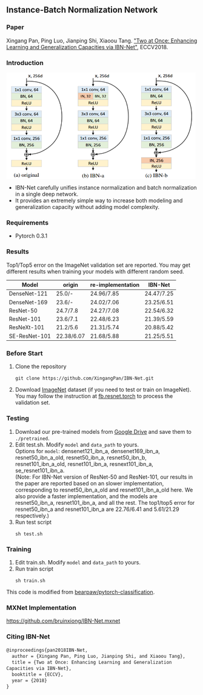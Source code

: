 ## Instance-Batch Normalization Network

### Paper

Xingang Pan, Ping Luo, Jianping Shi, Xiaoou Tang. ["Two at Once: Enhancing Learning and Generalization Capacities via IBN-Net"](https://arxiv.org/abs/1807.09441), ECCV2018.  

### Introduction
<img align="middle" width="500" height="280" src="./utils/IBNNet.png">   

- IBN-Net carefully unifies instance normalization and batch normalization in a single deep network.  
- It provides an extremely simple way to increase both modeling and generalization capacity without adding model complexity.

### Requirements
- Pytorch 0.3.1

### Results

Top1/Top5 error on the ImageNet validation set are reported. You may get different results when training your models with different random seed.

| Model                     | origin         |  re-implementation      | IBN-Net     |
| -------------------       | ------------------ | ------------------ | ------------------ |
| DenseNet-121          | 25.0/-             | 24.96/7.85       | 24.47/7.25              |
| DenseNet-169          | 23.6/-              | 24.02/7.06      | 23.25/6.51              |
| ResNet-50                | 24.7/7.8          | 24.27/7.08       | 22.54/6.32              |
| ResNet-101             | 23.6/7.1           | 22.48/6.23       | 21.39/5.59              |
| ResNeXt-101          | 21.2/5.6            | 21.31/5.74       | 20.88/5.42              |
| SE-ResNet-101       | 22.38/6.07        | 21.68/5.88       | 21.25/5.51              |

### Before Start
1. Clone the repository  
    ```Shell
    git clone https://github.com/XingangPan/IBN-Net.git
    ```

2. Download [ImageNet](http://image-net.org/download-images) dataset (if you need to test or train on ImageNet). You may follow the instruction at [fb.resnet.torch](https://github.com/facebook/fb.resnet.torch) to process the validation set.

### Testing
1. Download our pre-trained models from [Google Drive](https://drive.google.com/open?id=1JxSo6unmvwkCavEqh42NDKYUG29HoLE0) and save them to `./pretrained`.  
2. Edit test.sh. Modify `model` and `data_path` to yours.  
    Options for `model`: densenet121_ibn_a, densenet169_ibn_a, resnet50_ibn_a_old, resnet50_ibn_a, resnet50_ibn_b, resnet101_ibn_a_old, resnet101_ibn_a, resnext101_ibn_a, se_resnet101_ibn_a.  
    (Note: For IBN-Net version of ResNet-50 and ResNet-101, our results in the paper are reported based on an slower implementation, corresponding to resnet50_ibn_a_old and resnet101_ibn_a_old here. We also provide a faster implementation, and the models are resnet50_ibn_a, resnet101_ibn_a, and all the rest. The top1/top5 error for resnet50_ibn_a and resnet101_ibn_a are 22.76/6.41 and 5.61/21.29 respectively.)  
3. Run test script
    ```Shell
    sh test.sh
    ```
 
### Training
1. Edit train.sh. Modify `model` and `data_path` to yours.  
2. Run train script
    ```Shell
    sh train.sh
    ```

This code is modified from [bearpaw/pytorch-classification](https://github.com/bearpaw/pytorch-classification).

### MXNet Implementation
https://github.com/bruinxiong/IBN-Net.mxnet

### Citing IBN-Net
```  
@inproceedings{pan2018IBN-Net,  
  author = {Xingang Pan, Ping Luo, Jianping Shi, and Xiaoou Tang},  
  title = {Two at Once: Enhancing Learning and Generalization Capacities via IBN-Net},  
  booktitle = {ECCV},  
  year = {2018}  
}
```  
